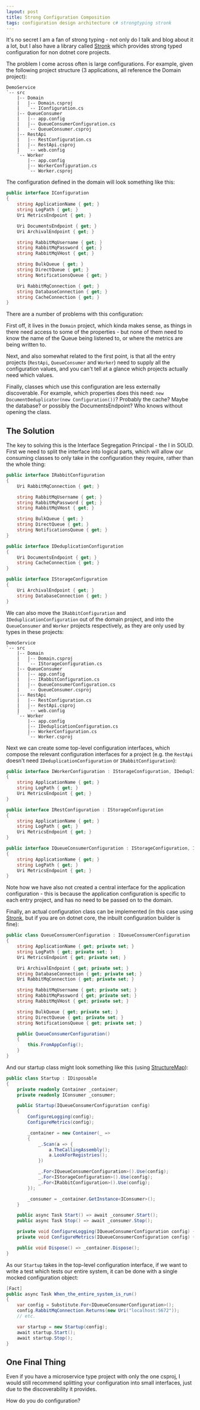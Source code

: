```yaml
---
layout: post
title: Strong Configuration Composition
tags: configuration design architecture c# strongtyping stronk
---
```


It's no secret I am a fan of strong typing - not only do I talk and blog about it a lot, but I also have a library called [Stronk](https://github.com/pondidum/stronk) which provides strong typed configuration for non dotnet core projects.

The problem I come across often is large configurations.  For example, given the following project structure (3 applications, all reference the Domain project):

```
DemoService
`-- src
    |-- Domain
    |   |-- Domain.csproj
    |   `-- IConfiguration.cs
    |-- QueueConsumer
    |   |-- app.config
    |   |-- QueueConsumerConfiguration.cs
    |   `-- QueueConsumer.csproj
    |-- RestApi
    |   |-- RestConfiguration.cs
    |   |-- RestApi.csproj
    |   `-- web.config
    `-- Worker
        |-- app.config
        |-- WorkerConfiguration.cs
        `-- Worker.csproj
```

The configuration defined in the domain will look something like this:

```csharp
public interface IConfiguration
{
    string ApplicationName { get; }
    string LogPath { get; }
    Uri MetricsEndpoint { get; }

    Uri DocumentsEndpoint { get; }
    Uri ArchivalEndpoint { get; }

    string RabbitMqUsername { get; }
    string RabbitMqPassword { get; }
    string RabbitMqVHost { get; }

    string BulkQueue { get; }
    string DirectQueue { get; }
    string NotificationsQueue { get; }

    Uri RabbitMqConnection { get; }
    string DatabaseConnection { get; }
    string CacheConnection { get; }
}
```

There are a number of problems with this configuration:

First off, it lives in the `Domain` project, which kinda makes sense, as things in there need access to some of the properties - but none of them need to know the name of the Queue being listened to, or where the metrics are being written to.

Next, and also somewhat related to the first point, is that all the entry projects (`RestApi`, `QueueConsumer` and `Worker`) need to supply all the configuration values, and you can't tell at a glance which projects actually need which values.

Finally, classes which use this configuration are less externally discoverable.  For example, which properties does this need: `new DocumentDeduplicator(new Configuration())`? Probably the cache? Maybe the database? or possibly the DocumentsEndpoint?  Who knows without opening the class.

## The Solution

The key to solving this is the Interface Segregation Principal - the I in SOLID.  First we need to split the interface into logical parts, which will allow our consuming classes to only take in the configuration they require, rather than the whole thing:

```csharp
public interface IRabbitConfiguration
{
    Uri RabbitMqConnection { get; }

    string RabbitMqUsername { get; }
    string RabbitMqPassword { get; }
    string RabbitMqVHost { get; }

    string BulkQueue { get; }
    string DirectQueue { get; }
    string NotificationsQueue { get; }
}

public interface IDeduplicationConfiguration
{
    Uri DocumentsEndpoint { get; }
    string CacheConnection { get; }
}

public interface IStorageConfiguration
{
    Uri ArchivalEndpoint { get; }
    string DatabaseConnection { get; }
}
```

We can also move the `IRabbitConfiguration` and `IDeduplicationConfiguration` out of the domain project, and into the `QueueConsumer` and `Worker` projects respectively, as they are only used by types in these projects:

```
DemoService
`-- src
    |-- Domain
    |   |-- Domain.csproj
    |   `-- IStorageConfiguration.cs
    |-- QueueConsumer
    |   |-- app.config
    |   |-- IRabbitConfiguration.cs
    |   |-- QueueConsumerConfiguration.cs
    |   `-- QueueConsumer.csproj
    |-- RestApi
    |   |-- RestConfiguration.cs
    |   |-- RestApi.csproj
    |   `-- web.config
    `-- Worker
        |-- app.config
        |-- IDeduplicationConfiguration.cs
        |-- WorkerConfiguration.cs
        `-- Worker.csproj
```

Next we can create some top-level configuration interfaces, which compose the relevant configuration interfaces for a project (e.g. the `RestApi` doesn't need `IDeduplicationConfiguration` or `IRabbitConfiguration`):

```csharp
public interface IWorkerConfiguration : IStorageConfiguration, IDeduplicationConfiguration
{
    string ApplicationName { get; }
    string LogPath { get; }
    Uri MetricsEndpoint { get; }
}

public interface IRestConfiguration : IStorageConfiguration
{
    string ApplicationName { get; }
    string LogPath { get; }
    Uri MetricsEndpoint { get; }
}

public interface IQueueConsumerConfiguration : IStorageConfiguration, IRabbitConfiguration
{
    string ApplicationName { get; }
    string LogPath { get; }
    Uri MetricsEndpoint { get; }
}
```

Note how we have also not created a central interface for the application configuration - this is because the application configuration is specific to each entry project, and has no need to be passed on to the domain.

Finally, an actual configuration class can be implemented (in this case using [Stronk](https://github.com/pondidum/stronk), but if you are on dotnet core, the inbuilt configuration builder is fine):

```csharp
public class QueueConsumerConfiguration : IQueueConsumerConfiguration
{
    string ApplicationName { get; private set; }
    string LogPath { get; private set; }
    Uri MetricsEndpoint { get; private set; }

    Uri ArchivalEndpoint { get; private set; }
    string DatabaseConnection { get; private set; }
    Uri RabbitMqConnection { get; private set; }

    string RabbitMqUsername { get; private set; }
    string RabbitMqPassword { get; private set; }
    string RabbitMqVHost { get; private set; }

    string BulkQueue { get; private set; }
    string DirectQueue { get; private set; }
    string NotificationsQueue { get; private set; }

    public QueueConsumerConfiguration()
    {
        this.FromAppConfig();
    }
}
```

And our startup class might look something like this (using [StructureMap](http://structuremap.github.io/)):


```csharp
public class Startup : IDisposable
{
    private readonly Container _container;
    private readonly IConsumer _consumer;

    public Startup(IQueueConsumerConfiguration config)
    {
        ConfigureLogging(config);
        ConfigureMetrics(config);

        _container = new Container(_ =>
        {
            _.Scan(a => {
                a.TheCallingAssembly();
                a.LookForRegistries();
            })

            _.For<IQueueConsumerConfiguration>().Use(config);
            _.For<IStorageConfiguration>().Use(config);
            _.For<IRabbitConfiguration>().Use(config);
        });

        _consumer = _container.GetInstance<IConsumer>();
    }

    public async Task Start() => await _consumer.Start();
    public async Task Stop() => await _consumer.Stop();

    private void ConfigureLogging(IQueueConsumerConfiguration config) { /* ... */ }
    private void ConfigureMetrics(IQueueConsumerConfiguration config) { /* ... */ }

    public void Dispose() => _container.Dispose();
}
```

As our `Startup` takes in the top-level configuration interface, if we want to write a test which tests our entire system, it can be done with a single mocked configuration object:

```csharp
[Fact]
public async Task When_the_entire_system_is_run()
{
    var config = Substitute.For<IQueueConsumerConfiguration>();
    config.RabbitMqConnection.Returns(new Uri("localhost:5672"));
    // etc.

    var startup = new Startup(config);
    await startup.Start();
    await startup.Stop();
}
```

## One Final Thing

Even if you have a microservice type project with only the one csproj, I would still recommend splitting your configuration into small interfaces, just due to the discoverability it provides.

How do you do configuration?